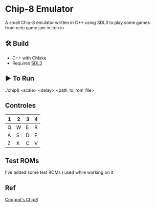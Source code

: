 # Chip-8 Emulator

A small Chip-8 emulator written in C++ using SDL3 to play some games from octo game jam in itch.io

## 🛠️ Build

- C++ with CMake
- Requires [SDL3](https://wiki.libsdl.org/SDL3/FrontPage)

## ▶️ To Run

./chip8 \<scale> \<delay> \<path_to_rom_file>

## Controles

<td>

| 1 | 2 | 3 | 4 |
|--|--|--|--|
| Q | W | E | R |
| A | S | D | F |
| Z | X | C | V |

</td>

## Test ROMs

I've added some test ROMs I used while working on it

## Ref
  [Coggod's Chip8](http://devernay.free.fr/hacks/chip8/C8TECH10.HTM)
